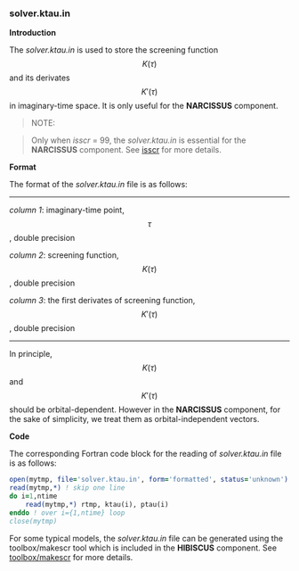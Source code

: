 ### solver.ktau.in

**Introduction**

The *solver.ktau.in* is used to store the screening function $$K(\tau)$$ and its derivates $$K'(\tau)$$ in imaginary-time space. It is only useful for the **NARCISSUS** component.

> NOTE:

> Only when *isscr* = 99, the *solver.ktau.in* is essential for the **NARCISSUS** component. See [isscr](p_isscr.md) for more details.

**Format**

The format of the *solver.ktau.in* file is as follows:

---

*column 1*: imaginary-time point, $$\tau$$, double precision

*column 2*: screening function, $$K(\tau)$$, double precision

*column 3*: the first derivates of screening function, $$K'(\tau)$$, double precision

---

In principle, $$K(\tau)$$ and $$K'(\tau)$$ should be orbital-dependent. However in the **NARCISSUS** component, for the sake of simplicity, we treat them as orbital-independent vectors.

**Code**

The corresponding Fortran code block for the reading of *solver.ktau.in* file is as follows:

```fortran
open(mytmp, file='solver.ktau.in', form='formatted', status='unknown')
read(mytmp,*) ! skip one line
do i=1,ntime
    read(mytmp,*) rtmp, ktau(i), ptau(i)
enddo ! over i={1,ntime} loop
close(mytmp)
```

For some typical models, the *solver.ktau.in* file can be generated using the toolbox/makescr tool which is included in the **HIBISCUS** component. See [toolbox/makescr](../ch07/scr.md) for more details.